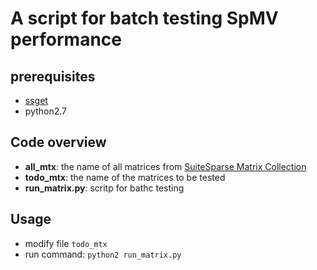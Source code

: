 # A script for batch testing SpMV performance

## prerequisites
- [ssget](https://github.com/ginkgo-project/ssget)
- python2.7


## Code overview
- **all_mtx**: the name of all matrices from [SuiteSparse Matrix Collection](https://sparse.tamu.edu/)
- **todo_mtx**: the name of the matrices to be tested
- **run_matrix.py**: scritp for bathc testing

## Usage
- modify file `todo_mtx`
- run command: `python2 run_matrix.py`
